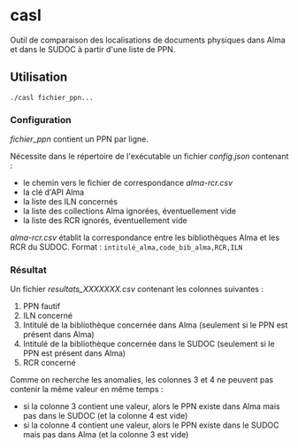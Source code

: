 # casl

Outil de comparaison des localisations de documents physiques dans Alma et dans le SUDOC à partir d'une liste de PPN.

## Utilisation

    ./casl fichier_ppn...

### Configuration

*fichier_ppn* contient un PPN par ligne.

Nécessite dans le répertoire de l'exécutable un fichier _config.json_ contenant
:
- le chemin vers le fichier de correspondance _alma-rcr.csv_
- la clé d'API Alma
- la liste des ILN concernés
- la liste des collections Alma ignorées, éventuellement vide
- la liste des RCR ignorés, éventuellement vide

_alma-rcr.csv_ établit la correspondance entre les bibliothèques Alma et les RCR du SUDOC. Format : `intitulé_alma,code_bib_alma,RCR,ILN`

### Résultat

Un fichier _resultats_XXXXXXX.csv_ contenant les colonnes suivantes :
1. PPN fautif
2. ILN concerné
3. Intitulé de la bibliothèque concernée dans Alma (seulement si le PPN est présent dans Alma)
4. Intitulé de la bibliothèque concernée dans le SUDOC (seulement si le PPN est présent dans Alma)
5. RCR concerné

Comme on recherche les anomalies, les colonnes 3 et 4 ne peuvent pas contenir
la même valeur en même temps :
- si la colonne 3 contient une valeur, alors le PPN existe dans Alma mais pas dans le SUDOC (et la colonne 4 est vide)
- si la colonne 4 contient une valeur, alors le PPN existe dans le SUDOC mais pas dans Alma (et la colonne 3 est vide)

